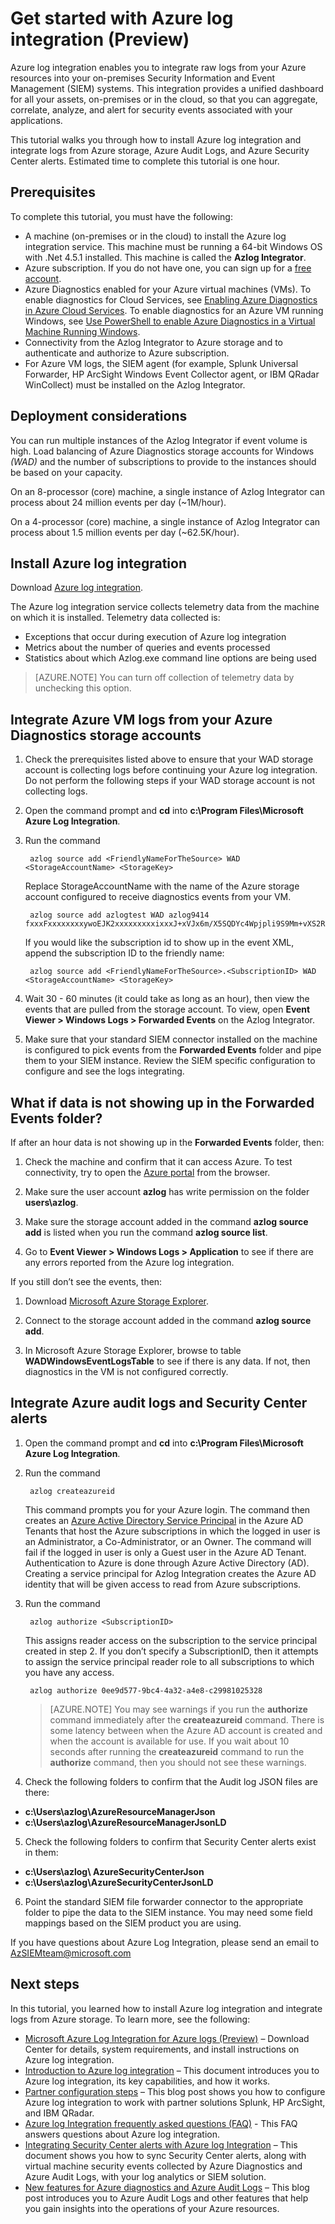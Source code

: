 <properties
   pageTitle="Get started with Azure log integration | Microsoft Azure"
   description="Learn how to install the Azure log integration service and integrate logs from Azure storage, Azure Audit Logs and Azure Security Center alerts."
   services="security"
   documentationCenter="na"
   authors="TomShinder"
   manager="MBaldwin"
   editor="TerryLanfear"/>

<tags
   ms.service="security"
   ms.devlang="na"
   ms.topic="article"
   ms.tgt_pltfrm="na"
   ms.workload="na"
   ms.date="08/24/2016"
   ms.author="TomSh"/>

# <a name="get-started-with-azure-log-integration-preview"></a>Get started with Azure log integration (Preview)

Azure log integration enables you to integrate raw logs from your Azure resources into your on-premises Security Information and Event Management (SIEM) systems. This integration provides a unified dashboard for all your assets, on-premises or in the cloud, so that you can aggregate, correlate, analyze, and alert for security events associated with your applications.

This tutorial walks you through how to install Azure log integration and integrate logs from Azure storage, Azure Audit Logs, and Azure Security Center alerts. Estimated time to complete this tutorial is one hour.

## <a name="prerequisites"></a>Prerequisites

To complete this tutorial, you must have the following:

- A machine (on-premises or in the cloud) to install the Azure log integration service. This machine must be running a 64-bit Windows OS with .Net 4.5.1 installed. This machine is called the **Azlog Integrator**.
- Azure subscription. If you do not have one, you can sign up for a [free account](https://azure.microsoft.com/free/).
- Azure Diagnostics enabled for your Azure virtual machines (VMs). To enable diagnostics for Cloud Services, see [Enabling Azure Diagnostics in Azure Cloud Services](../cloud-services/cloud-services-dotnet-diagnostics.md). To enable diagnostics for an Azure VM running Windows, see [Use PowerShell to enable Azure Diagnostics in a Virtual Machine Running Windows](../virtual-machines/virtual-machines-windows-ps-extensions-diagnostics.md).
- Connectivity from the Azlog Integrator to Azure storage and to authenticate and authorize to Azure subscription.
- For Azure VM logs, the SIEM agent (for example, Splunk Universal Forwarder, HP ArcSight Windows Event Collector agent, or IBM QRadar WinCollect) must be installed on the Azlog Integrator.

## <a name="deployment-considerations"></a>Deployment considerations

You can run multiple instances of the Azlog Integrator if event volume is high. Load balancing of Azure Diagnostics storage accounts for Windows *(WAD)* and the number of subscriptions to provide to the instances should be based on your capacity.

On an 8-processor (core) machine, a single instance of Azlog Integrator can process about 24 million events per day (~1M/hour).

On a 4-processor (core) machine, a single instance of Azlog Integrator can process about 1.5 million events per day (~62.5K/hour).

## <a name="install-azure-log-integration"></a>Install Azure log integration

Download [Azure log integration](https://www.microsoft.com/download/details.aspx?id=53324).

The Azure log integration service collects telemetry data from the machine on which it is installed.  Telemetry data collected is:

- Exceptions that occur during execution of Azure log integration
- Metrics about the number of queries and events processed
- Statistics about which Azlog.exe command line options are being used

> [AZURE.NOTE] You can turn off collection of telemetry data by unchecking this option.

## <a name="integrate-azure-vm-logs-from-your-azure-diagnostics-storage-accounts"></a>Integrate Azure VM logs from your Azure Diagnostics storage accounts

1. Check the prerequisites listed above to ensure that your WAD storage account is collecting logs before continuing your Azure log integration. Do not perform the following steps if your WAD storage account is not collecting logs.

2. Open the command prompt and **cd** into **c:\Program Files\Microsoft Azure Log Integration**.

3. Run the command

        azlog source add <FriendlyNameForTheSource> WAD <StorageAccountName> <StorageKey>

      Replace StorageAccountName with the name of the Azure storage account configured to receive diagnostics events from your VM.

        azlog source add azlogtest WAD azlog9414 fxxxFxxxxxxxxywoEJK2xxxxxxxxxixxxJ+xVJx6m/X5SQDYc4Wpjpli9S9Mm+vXS2RVYtp1mes0t9H5cuqXEw==

      If you would like the subscription id to show up in the event XML, append the subscription ID to the friendly name:

        azlog source add <FriendlyNameForTheSource>.<SubscriptionID> WAD <StorageAccountName> <StorageKey>

4. Wait 30 - 60 minutes (it could take as long as an hour), then view the events that are pulled from the storage account. To view, open **Event Viewer > Windows Logs > Forwarded Events** on the Azlog Integrator.

5. Make sure that your standard SIEM connector installed on the machine is configured to pick events from the **Forwarded Events** folder and pipe them to your SIEM instance. Review the SIEM specific configuration to configure and see the logs integrating.

## <a name="what-if-data-is-not-showing-up-in-the-forwarded-events-folder"></a>What if data is not showing up in the Forwarded Events folder?

If after an hour data is not showing up in the **Forwarded Events** folder, then:

1. Check the machine and confirm that it can access Azure. To test connectivity, try to open the [Azure portal](http://portal.azure.com) from the browser.

2. Make sure the user account **azlog** has write permission on the folder **users\azlog**.

3. Make sure the storage account added in the command **azlog source add** is listed when you run the command **azlog source list**.
4. Go to **Event Viewer > Windows Logs > Application** to see if there are any errors reported from the Azure log integration.

If you still don’t see the events, then:

1. Download [Microsoft Azure Storage Explorer](http://storageexplorer.com/).

2. Connect to the storage account added in the command **azlog source add**.

3. In Microsoft Azure Storage Explorer, browse to table **WADWindowsEventLogsTable** to see if there is any data. If not, then diagnostics in the VM is not configured correctly.

## <a name="integrate-azure-audit-logs-and-security-center-alerts"></a>Integrate Azure audit logs and Security Center alerts

1. Open the command prompt and **cd** into **c:\Program Files\Microsoft Azure Log Integration**.

2. Run the command

        azlog createazureid

      This command prompts you for your Azure login. The command then creates an [Azure Active Directory Service Principal](../active-directory/active-directory-application-objects.md) in the Azure AD Tenants that host the Azure subscriptions in which the logged in user is an Administrator, a Co-Administrator, or an Owner. The command will fail if the logged in user is only a Guest user in the Azure AD Tenant. Authentication to Azure is done through Azure Active Directory (AD).  Creating a service principal for Azlog Integration creates the Azure AD identity that will be given access to read from Azure subscriptions.

3. Run the command

        azlog authorize <SubscriptionID>

      This assigns reader access on the subscription to the service principal created in step 2. If you don’t specify a SubscriptionID, then it attempts to assign the service principal reader role to all subscriptions to which you have any access.

        azlog authorize 0ee9d577-9bc4-4a32-a4e8-c29981025328

      > [AZURE.NOTE] You may see warnings if you run the **authorize** command immediately after the **createazureid** command. There is some latency between when the Azure AD account is created and when the account is available for use. If you wait about 10 seconds after running the **createazureid** command to run the **authorize** command, then you should not see these warnings.

4. Check the following folders to confirm that the Audit log JSON files are there:

  - **c:\Users\azlog\AzureResourceManagerJson**
  - **c:\Users\azlog\AzureResourceManagerJsonLD**

5. Check the following folders to confirm that Security Center alerts exist in them:

  - **c:\Users\azlog\ AzureSecurityCenterJson**
  - **c:\Users\azlog\AzureSecurityCenterJsonLD**

6. Point the standard SIEM file forwarder connector to the appropriate folder to pipe the data to the SIEM instance. You may need some field mappings based on the SIEM product you are using.

If you have questions about Azure Log Integration, please send an email to [AzSIEMteam@microsoft.com](mailto:AzSIEMteam@microsoft.com)

## <a name="next-steps"></a>Next steps

In this tutorial, you learned how to install Azure log integration and integrate logs from Azure storage. To learn more, see the following:

- [Microsoft Azure Log Integration for Azure logs (Preview)](https://www.microsoft.com/download/details.aspx?id=53324) – Download Center for details, system requirements, and install instructions on Azure log integration.
- [Introduction to Azure log integration](security-azure-log-integration-overview.md) – This document introduces you to Azure log integration, its key capabilities, and how it works.
- [Partner configuration steps](https://blogs.msdn.microsoft.com/azuresecurity/2016/08/23/azure-log-siem-configuration-steps/) – This blog post shows you how to configure Azure log integration to work with partner solutions Splunk, HP ArcSight, and IBM QRadar.
- [Azure log Integration frequently asked questions (FAQ)](security-azure-log-integration-faq.md) - This FAQ answers questions about Azure log integration.
- [Integrating Security Center alerts with Azure log Integration](../security-center/security-center-integrating-alerts-with-log-integration.md) – This document shows you how to sync Security Center alerts, along with virtual machine security events collected by Azure Diagnostics and Azure Audit Logs, with your log analytics or SIEM solution.
- [New features for Azure diagnostics and Azure Audit Logs](https://azure.microsoft.com/blog/new-features-for-azure-diagnostics-and-azure-audit-logs/) – This blog post introduces you to Azure Audit Logs and other features that help you gain insights into the operations of your Azure resources.
